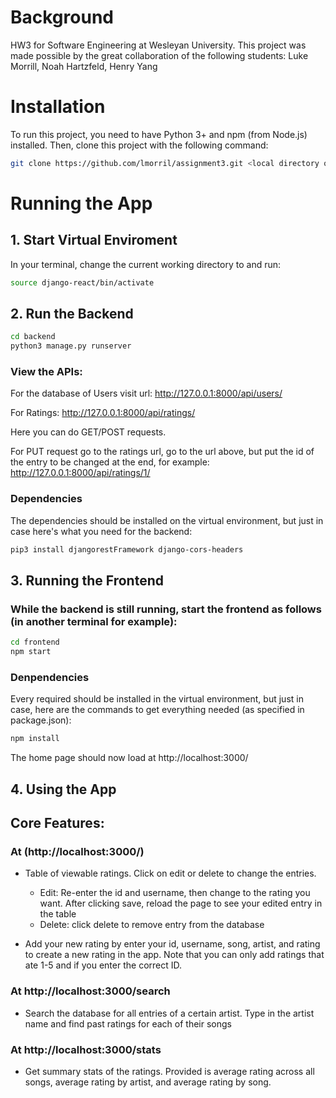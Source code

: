 # Background
HW3 for Software Engineering at Wesleyan University. This project was made possible by the great collaboration of the following students: Luke Morrill, Noah Hartzfeld, Henry Yang

# Installation
To run this project, you need to have Python 3+ and npm (from Node.js) installed.
Then, clone this project with the following command:
```bash
git clone https://github.com/lmorril/assignment3.git <local directory of your choice>
```

# Running the App

## 1. Start Virtual Enviroment
In your terminal, change the current working directory to <local directory of your choice> and run:
```bash
source django-react/bin/activate
```

## 2. Run the Backend
```bash
cd backend
python3 manage.py runserver
```

### View the APIs:
For the database of Users visit url:
http://127.0.0.1:8000/api/users/

For Ratings:
http://127.0.0.1:8000/api/ratings/

Here you can do GET/POST requests.

For PUT request go to the ratings url, go to the url above, but put the id of the entry to be changed at the end, for example:
http://127.0.0.1:8000/api/ratings/1/

### Dependencies

The dependencies should be installed on the virtual environment, but just in case here's what you need for the backend:
```bash
pip3 install djangorestFramework django-cors-headers
```

## 3. Running the Frontend

### While the backend is still running, start the frontend as follows (in another terminal for example):
```bash
cd frontend
npm start
```

### Denpendencies
Every required should be installed in the virtual environment,
but just in case, here are the commands to get everything needed (as specified in package.json):
```bash
npm install
```
The home page should now load at http://localhost:3000/

## 4. Using the App

## Core Features:

### At (http://localhost:3000/)
  - Table of viewable ratings. Click on edit or delete to change the entries.

     - Edit: Re-enter the id and username, then change to the rating you want. After clicking save, reload the page to see your edited entry in the table
     - Delete: click delete to remove entry from the database

  - Add your new rating by enter your id, username, song, artist, and rating to create a new rating in the app. Note that you can only add ratings that ate 1-5 and if you enter the correct ID.

### At http://localhost:3000/search

  - Search the database for all entries of a certain artist. Type in the artist name and find past ratings for each of their songs

### At http://localhost:3000/stats

  - Get summary stats of the ratings. Provided is average rating across all songs, average rating by artist, and average rating by song.
